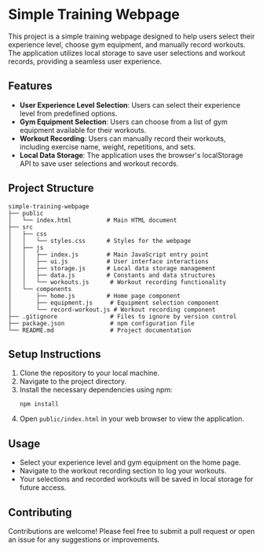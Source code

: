 # Simple Training Webpage

This project is a simple training webpage designed to help users select their experience level, choose gym equipment, and manually record workouts. The application utilizes local storage to save user selections and workout records, providing a seamless user experience.

## Features

- **User Experience Level Selection**: Users can select their experience level from predefined options.
- **Gym Equipment Selection**: Users can choose from a list of gym equipment available for their workouts.
- **Workout Recording**: Users can manually record their workouts, including exercise name, weight, repetitions, and sets.
- **Local Data Storage**: The application uses the browser's localStorage API to save user selections and workout records.

## Project Structure

```
simple-training-webpage
├── public
│   └── index.html          # Main HTML document
├── src
│   ├── css
│   │   └── styles.css      # Styles for the webpage
│   ├── js
│   │   ├── index.js        # Main JavaScript entry point
│   │   ├── ui.js           # User interface interactions
│   │   ├── storage.js      # Local data storage management
│   │   ├── data.js         # Constants and data structures
│   │   └── workouts.js      # Workout recording functionality
│   └── components
│       ├── home.js         # Home page component
│       ├── equipment.js     # Equipment selection component
│       └── record-workout.js # Workout recording component
├── .gitignore               # Files to ignore by version control
├── package.json             # npm configuration file
└── README.md                # Project documentation
```

## Setup Instructions

1. Clone the repository to your local machine.
2. Navigate to the project directory.
3. Install the necessary dependencies using npm:
   ```
   npm install
   ```
4. Open `public/index.html` in your web browser to view the application.

## Usage

- Select your experience level and gym equipment on the home page.
- Navigate to the workout recording section to log your workouts.
- Your selections and recorded workouts will be saved in local storage for future access.

## Contributing

Contributions are welcome! Please feel free to submit a pull request or open an issue for any suggestions or improvements.